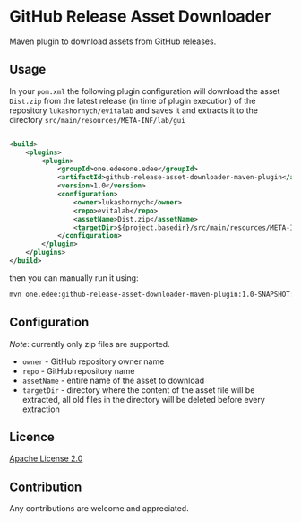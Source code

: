 # GitHub Release Asset Downloader

Maven plugin to download assets from GitHub releases.

## Usage

In your `pom.xml` the following plugin configuration will download the asset `Dist.zip` from the latest release (in time 
of plugin execution)
of the repository `lukashornych/evitalab` and saves it and extracts it to the directory `src/main/resources/META-INF/lab/gui`

```xml

<build>
    <plugins>
        <plugin>
            <groupId>one.edeeone.edee</groupId>
            <artifactId>github-release-asset-downloader-maven-plugin</artifactId>
            <version>1.0</version>
            <configuration>
                <owner>lukashornych</owner>
                <repo>evitalab</repo>
                <assetName>Dist.zip</assetName>
                <targetDir>${project.basedir}/src/main/resources/META-INF/lab/gui</targetDir>
            </configuration>
        </plugin>
    </plugins>
</build>
```

then you can manually run it using:

```bash
mvn one.edee:github-release-asset-downloader-maven-plugin:1.0-SNAPSHOT:download-asset
```

## Configuration

_Note_: currently only zip files are supported.

- `owner` - GitHub repository owner name
- `repo` - GitHub repository name
- `assetName` - entire name of the asset to download
- `targetDir` - directory where the content of the asset file will be extracted, all old files in the directory will be deleted before every extraction 

## Licence

[Apache License 2.0](LICENSE)

## Contribution

Any contributions are welcome and appreciated.